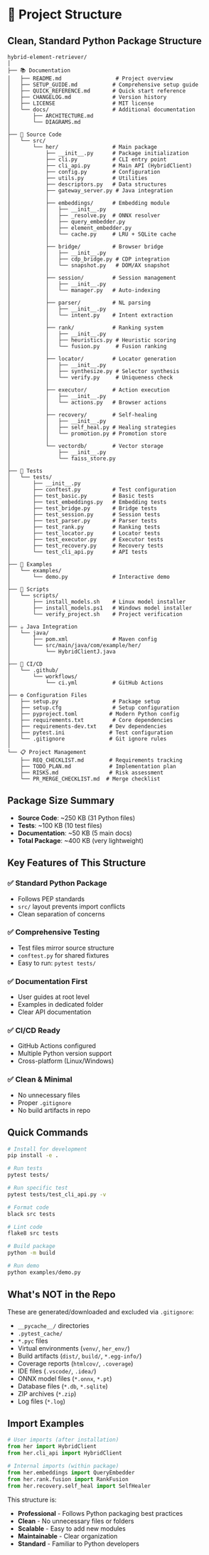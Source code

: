 # 📁 Project Structure

## Clean, Standard Python Package Structure

```
hybrid-element-retriever/
│
├── 📚 Documentation
│   ├── README.md                 # Project overview
│   ├── SETUP_GUIDE.md           # Comprehensive setup guide
│   ├── QUICK_REFERENCE.md       # Quick start reference
│   ├── CHANGELOG.md             # Version history
│   ├── LICENSE                  # MIT license
│   └── docs/                    # Additional documentation
│       ├── ARCHITECTURE.md
│       └── DIAGRAMS.md
│
├── 🎯 Source Code
│   └── src/
│       └── her/                 # Main package
│           ├── __init__.py      # Package initialization
│           ├── cli.py           # CLI entry point
│           ├── cli_api.py       # Main API (HybridClient)
│           ├── config.py        # Configuration
│           ├── utils.py         # Utilities
│           ├── descriptors.py   # Data structures
│           ├── gateway_server.py # Java integration
│           │
│           ├── embeddings/      # Embedding module
│           │   ├── __init__.py
│           │   ├── _resolve.py  # ONNX resolver
│           │   ├── query_embedder.py
│           │   ├── element_embedder.py
│           │   └── cache.py     # LRU + SQLite cache
│           │
│           ├── bridge/          # Browser bridge
│           │   ├── __init__.py
│           │   ├── cdp_bridge.py # CDP integration
│           │   └── snapshot.py   # DOM/AX snapshot
│           │
│           ├── session/         # Session management
│           │   ├── __init__.py
│           │   └── manager.py   # Auto-indexing
│           │
│           ├── parser/          # NL parsing
│           │   ├── __init__.py
│           │   └── intent.py    # Intent extraction
│           │
│           ├── rank/            # Ranking system
│           │   ├── __init__.py
│           │   ├── heuristics.py # Heuristic scoring
│           │   └── fusion.py     # Fusion ranking
│           │
│           ├── locator/         # Locator generation
│           │   ├── __init__.py
│           │   ├── synthesize.py # Selector synthesis
│           │   └── verify.py     # Uniqueness check
│           │
│           ├── executor/        # Action execution
│           │   ├── __init__.py
│           │   └── actions.py   # Browser actions
│           │
│           ├── recovery/        # Self-healing
│           │   ├── __init__.py
│           │   ├── self_heal.py # Healing strategies
│           │   └── promotion.py # Promotion store
│           │
│           └── vectordb/        # Vector storage
│               ├── __init__.py
│               └── faiss_store.py
│
├── 🧪 Tests
│   └── tests/
│       ├── __init__.py
│       ├── conftest.py          # Test configuration
│       ├── test_basic.py        # Basic tests
│       ├── test_embeddings.py   # Embedding tests
│       ├── test_bridge.py       # Bridge tests
│       ├── test_session.py      # Session tests
│       ├── test_parser.py       # Parser tests
│       ├── test_rank.py         # Ranking tests
│       ├── test_locator.py      # Locator tests
│       ├── test_executor.py     # Executor tests
│       ├── test_recovery.py     # Recovery tests
│       └── test_cli_api.py      # API tests
│
├── 📝 Examples
│   └── examples/
│       └── demo.py              # Interactive demo
│
├── 🔧 Scripts
│   └── scripts/
│       ├── install_models.sh    # Linux model installer
│       ├── install_models.ps1   # Windows model installer
│       └── verify_project.sh    # Project verification
│
├── ☕ Java Integration
│   └── java/
│       ├── pom.xml              # Maven config
│       └── src/main/java/com/example/her/
│           └── HybridClientJ.java
│
├── 🚀 CI/CD
│   └── .github/
│       └── workflows/
│           └── ci.yml           # GitHub Actions
│
├── ⚙️ Configuration Files
│   ├── setup.py                 # Package setup
│   ├── setup.cfg                # Setup configuration
│   ├── pyproject.toml          # Modern Python config
│   ├── requirements.txt         # Core dependencies
│   ├── requirements-dev.txt    # Dev dependencies
│   ├── pytest.ini              # Test configuration
│   └── .gitignore              # Git ignore rules
│
└── 📋 Project Management
    ├── REQ_CHECKLIST.md        # Requirements tracking
    ├── TODO_PLAN.md            # Implementation plan
    ├── RISKS.md                # Risk assessment
    └── PR_MERGE_CHECKLIST.md  # Merge checklist
```

## Package Size Summary

- **Source Code**: ~250 KB (31 Python files)
- **Tests**: ~100 KB (10 test files)
- **Documentation**: ~50 KB (5 main docs)
- **Total Package**: ~400 KB (very lightweight)

## Key Features of This Structure

### ✅ Standard Python Package
- Follows PEP standards
- `src/` layout prevents import conflicts
- Clean separation of concerns

### ✅ Comprehensive Testing
- Test files mirror source structure
- `conftest.py` for shared fixtures
- Easy to run: `pytest tests/`

### ✅ Documentation First
- User guides at root level
- Examples in dedicated folder
- Clear API documentation

### ✅ CI/CD Ready
- GitHub Actions configured
- Multiple Python version support
- Cross-platform (Linux/Windows)

### ✅ Clean & Minimal
- No unnecessary files
- Proper `.gitignore`
- No build artifacts in repo

## Quick Commands

```bash
# Install for development
pip install -e .

# Run tests
pytest tests/

# Run specific test
pytest tests/test_cli_api.py -v

# Format code
black src tests

# Lint code
flake8 src tests

# Build package
python -m build

# Run demo
python examples/demo.py
```

## What's NOT in the Repo

These are generated/downloaded and excluded via `.gitignore`:
- `__pycache__/` directories
- `.pytest_cache/`
- `*.pyc` files
- Virtual environments (`venv/`, `her_env/`)
- Build artifacts (`dist/`, `build/`, `*.egg-info/`)
- Coverage reports (`htmlcov/`, `.coverage`)
- IDE files (`.vscode/`, `.idea/`)
- ONNX model files (`*.onnx`, `*.pt`)
- Database files (`*.db`, `*.sqlite`)
- ZIP archives (`*.zip`)
- Log files (`*.log`)

## Import Examples

```python
# User imports (after installation)
from her import HybridClient
from her.cli_api import HybridClient

# Internal imports (within package)
from her.embeddings import QueryEmbedder
from her.rank.fusion import RankFusion
from her.recovery.self_heal import SelfHealer
```

This structure is:
- **Professional** - Follows Python packaging best practices
- **Clean** - No unnecessary files or folders
- **Scalable** - Easy to add new modules
- **Maintainable** - Clear organization
- **Standard** - Familiar to Python developers